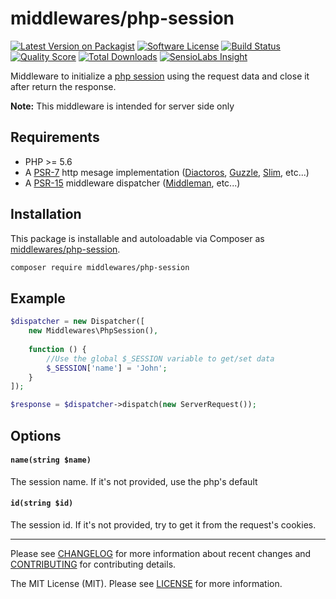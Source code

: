 # middlewares/php-session

[![Latest Version on Packagist][ico-version]][link-packagist]
[![Software License][ico-license]](LICENSE.md)
[![Build Status][ico-travis]][link-travis]
[![Quality Score][ico-scrutinizer]][link-scrutinizer]
[![Total Downloads][ico-downloads]][link-downloads]
[![SensioLabs Insight][ico-sensiolabs]][link-sensiolabs]

Middleware to initialize a [php session](http://php.net/manual/en/book.session.php) using the request data and close it after return the response.

**Note:** This middleware is intended for server side only

## Requirements

* PHP >= 5.6
* A [PSR-7](https://packagist.org/providers/psr/http-message-implementation) http mesage implementation ([Diactoros](https://github.com/zendframework/zend-diactoros), [Guzzle](https://github.com/guzzle/psr7), [Slim](https://github.com/slimphp/Slim), etc...)
* A [PSR-15](https://github.com/http-interop/http-middleware) middleware dispatcher ([Middleman](https://github.com/mindplay-dk/middleman), etc...)

## Installation

This package is installable and autoloadable via Composer as [middlewares/php-session](https://packagist.org/packages/middlewares/php-session).

```sh
composer require middlewares/php-session
```

## Example

```php
$dispatcher = new Dispatcher([
	new Middlewares\PhpSession(),
    
    function () {
        //Use the global $_SESSION variable to get/set data
        $_SESSION['name'] = 'John';
    }
]);

$response = $dispatcher->dispatch(new ServerRequest());
```

## Options

#### `name(string $name)`

The session name. If it's not provided, use the php's default

#### `id(string $id)`

The session id. If it's not provided, try to get it from the request's cookies.

---

Please see [CHANGELOG](CHANGELOG.md) for more information about recent changes and [CONTRIBUTING](CONTRIBUTING.md) for contributing details.

The MIT License (MIT). Please see [LICENSE](LICENSE) for more information.

[ico-version]: https://img.shields.io/packagist/v/middlewares/php-session.svg?style=flat-square
[ico-license]: https://img.shields.io/badge/license-MIT-brightgreen.svg?style=flat-square
[ico-travis]: https://img.shields.io/travis/middlewares/php-session/master.svg?style=flat-square
[ico-scrutinizer]: https://img.shields.io/scrutinizer/g/middlewares/php-session.svg?style=flat-square
[ico-downloads]: https://img.shields.io/packagist/dt/middlewares/php-session.svg?style=flat-square
[ico-sensiolabs]: https://img.shields.io/sensiolabs/i/ddd29a82-48bb-4fdd-a71d-98a3c00abd7c.svg?style=flat-square

[link-packagist]: https://packagist.org/packages/middlewares/php-session
[link-travis]: https://travis-ci.org/middlewares/php-session
[link-scrutinizer]: https://scrutinizer-ci.com/g/middlewares/php-session
[link-downloads]: https://packagist.org/packages/middlewares/php-session
[link-sensiolabs]: https://insight.sensiolabs.com/projects/ddd29a82-48bb-4fdd-a71d-98a3c00abd7c
